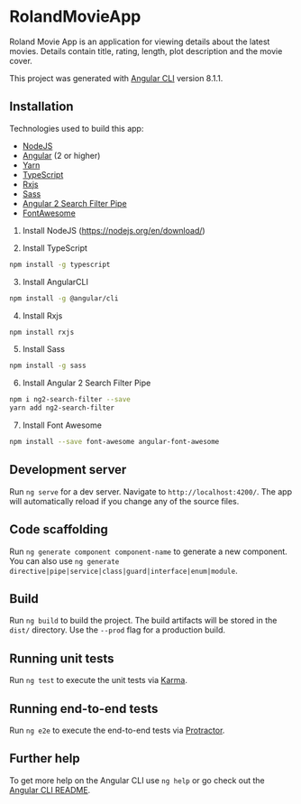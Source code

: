 # RolandMovieApp

Roland Movie App is an application for viewing details about the latest movies. Details contain title, rating, length, plot description and the movie cover.

This project was generated with [Angular CLI](https://github.com/angular/angular-cli) version 8.1.1.

## Installation

Technologies used to build this app:
- [NodeJS](https://nodejs.org/)
- [Angular](https://angular.io/) (2 or higher)
- [Yarn](https://yarnpkg.com/)
- [TypeScript](https://www.typescriptlang.org/)
- [Rxjs](https://github.com/ReactiveX/rxjs)
- [Sass](http://sass-lang.com/)
- [Angular 2 Search Filter Pipe](https://www.npmjs.com/package/ng2-search-filter)
- [FontAwesome](https://fontawesome.com/)

1. Install NodeJS (https://nodejs.org/en/download/)


2. Install TypeScript
```bash
npm install -g typescript
```


3. Install AngularCLI
```bash
npm install -g @angular/cli
```


4. Install Rxjs
```bash
npm install rxjs
```


5. Install Sass
```bash
npm install -g sass
```


6. Install Angular 2 Search Filter Pipe
```bash
npm i ng2-search-filter --save
yarn add ng2-search-filter
```


7. Install Font Awesome
```bash
npm install --save font-awesome angular-font-awesome
```

## Development server

Run `ng serve` for a dev server. Navigate to `http://localhost:4200/`. The app will automatically reload if you change any of the source files.

## Code scaffolding

Run `ng generate component component-name` to generate a new component. You can also use `ng generate directive|pipe|service|class|guard|interface|enum|module`.

## Build

Run `ng build` to build the project. The build artifacts will be stored in the `dist/` directory. Use the `--prod` flag for a production build.

## Running unit tests

Run `ng test` to execute the unit tests via [Karma](https://karma-runner.github.io).

## Running end-to-end tests

Run `ng e2e` to execute the end-to-end tests via [Protractor](http://www.protractortest.org/).

## Further help

To get more help on the Angular CLI use `ng help` or go check out the [Angular CLI README](https://github.com/angular/angular-cli/blob/master/README.md).
